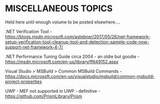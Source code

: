 # MISCELLANEOUS TOPICS 
Held here until enough volume to be posted elsewhere....

.NET Verification Tool - https://blogs.msdn.microsoft.com/astebner/2017/05/26/net-framework-setup-verification-tool-cleanup-tool-and-detection-sample-code-now-support-net-framework-4-7/

.NET Performance Tuning Guide circa 2004 - an oldie but goodie - https://msdn.microsoft.com/en-us/library/ff649152.aspx

Visual Studio > MSBuild > Common MSBuild Commands - https://docs.microsoft.com/en-us/visualstudio/msbuild/common-msbuild-project-properties

UWP - MEF not supported in UWP - definitive - https://github.com/PrismLibrary/Prism
